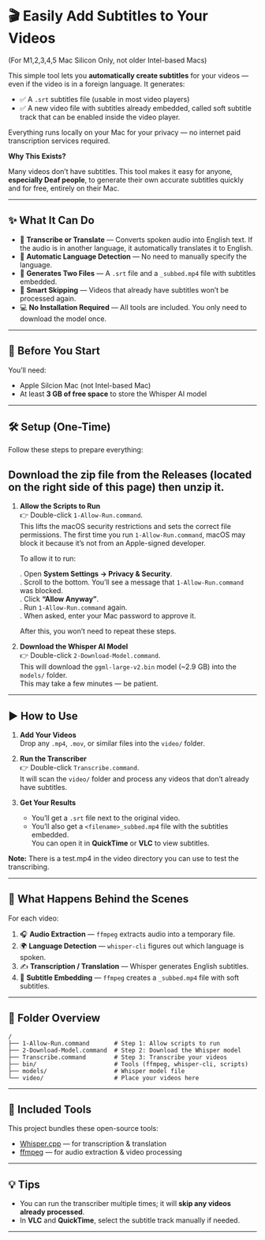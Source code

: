 # 🎬 Easily Add Subtitles to Your Videos ##
(For M1,2,3,4,5 Mac Silicon Only, not older Intel-based Macs)

This simple tool lets you **automatically create subtitles** for your videos — even if the video is in a foreign language. It generates:

- ✅ A `.srt` subtitles file (usable in most video players)  
- ✅ A new video file with subtitles already embedded, called soft subtitle track that can be enabled inside the video player.

Everything runs locally on your Mac for your privacy — no internet paid transcription services required.  

**Why This Exists?** 

Many videos don’t have subtitles. This tool makes it easy for anyone, **especially Deaf people**, to generate their own accurate subtitles quickly and for free, entirely on their Mac.

---

## ✨ What It Can Do

- 📝 **Transcribe or Translate** — Converts spoken audio into English text. If the audio is in another language, it automatically translates it to English.  
- 🧠 **Automatic Language Detection** — No need to manually specify the language.  
- 💬 **Generates Two Files** — A `.srt` file and a `_subbed.mp4` file with subtitles embedded.  
- 🧼 **Smart Skipping** — Videos that already have subtitles won’t be processed again.  
- 💻 **No Installation Required** — All tools are included. You only need to download the model once.

---

## 🧠 Before You Start

You’ll need:

- Apple Silcion Mac (not Intel-based Mac)
- At least **3 GB of free space** to store the Whisper AI model  

---

## 🛠️ Setup (One-Time)

Follow these steps to prepare everything:

## Download the zip file from the **Releases** (located on the right side of this page) then unzip it. ##

1. **Allow the Scripts to Run**  
   👉 Double-click `1-Allow-Run.command`.  
   This lifts the macOS security restrictions and sets the correct file permissions.
   The first time you run `1-Allow-Run.command`, macOS may block it because it’s not from an Apple-signed developer.  

   To allow it to run:

   . Open **System Settings → Privacy & Security**.  
   . Scroll to the bottom. You’ll see a message that `1-Allow-Run.command` was blocked.  
   . Click **“Allow Anyway”**.  
   . Run `1-Allow-Run.command` again.  
   . When asked, enter your Mac password to approve it.

   After this, you won’t need to repeat these steps.

2. **Download the Whisper AI Model**  
   👉 Double-click `2-Download-Model.command`.  
   This will download the `ggml-large-v2.bin` model (~2.9 GB) into the `models/` folder.  
   This may take a few minutes — be patient.

---

## ▶️ How to Use

1. **Add Your Videos**  
   Drop any `.mp4`, `.mov`, or similar files into the `video/` folder.

2. **Run the Transcriber**  
   👉 Double-click `Transcribe.command`.  
   It will scan the `video/` folder and process any videos that don’t already have subtitles.

3. **Get Your Results**  
   - You’ll get a `.srt` file next to the original video.  
   - You’ll also get a `<filename>_subbed.mp4` file with the subtitles embedded.  
   You can open it in **QuickTime** or **VLC** to view subtitles.

**Note:** There is a test.mp4 in the video directory you can use to test the transcribing.

---

## 🧠 What Happens Behind the Scenes

For each video:

1. 🎧 **Audio Extraction** — `ffmpeg` extracts audio into a temporary file.  
2. 🌍 **Language Detection** — `whisper-cli` figures out which language is spoken.  
3. ✍️ **Transcription / Translation** — Whisper generates English subtitles.  
4. 💬 **Subtitle Embedding** — `ffmpeg` creates a `_subbed.mp4` file with soft subtitles.

---

## 📁 Folder Overview
```
/
├── 1-Allow-Run.command       # Step 1: Allow scripts to run
├── 2-Download-Model.command  # Step 2: Download the Whisper model
├── Transcribe.command        # Step 3: Transcribe your videos
├── bin/                      # Tools (ffmpeg, whisper-cli, scripts)
├── models/                   # Whisper model file
└── video/                    # Place your videos here
```
---

## 🧩 Included Tools

This project bundles these open-source tools:

- [Whisper.cpp](https://github.com/ggerganov/whisper.cpp) — for transcription & translation  
- [ffmpeg](https://ffmpeg.org/) — for audio extraction & video processing

---

## 💡 Tips

- You can run the transcriber multiple times; it will **skip any videos already processed**.  
- In **VLC** and **QuickTime**, select the subtitle track manually if needed.

---
